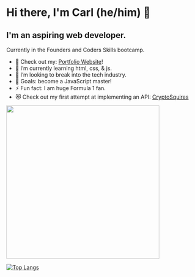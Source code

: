 
# Hi there, I'm Carl (he/him) 👋 

## I'm an aspiring web developer.

Currently in the Founders and Coders Skills bootcamp.

- 🔭 Check out my: [Portfolio Website][portfolio]!
- 🌱 I’m currently learning html, css, & js.
- 👯 I’m looking to break into the tech industry.
- 🥅 Goals: become a JavaScript master!
- ⚡ Fun fact: I am  huge Formula 1 fan.
- 😻 Check out my first attempt at implementing an API: [CryptoSquires]

<p>
  <img src = "https://github-readme-streak-stats.herokuapp.com?user=carlthedev&theme=dark&hide_border=true" width = 400>
</p>

[![Top Langs](https://github-readme-stats.vercel.app/api/top-langs/?username=carlthedev)](https://github.com/anuraghazra/github-readme-stats)

[portfolio]: https://carlthedev.github.io/Portfolio-v2/
[CryptoSquires]: https://cryptosquires.netlify.app/
[linkedin]: https://linkedin.com/in/codeSTACKr

